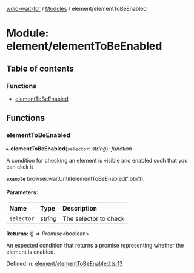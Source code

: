 [wdio-wait-for](../README.md) / [Modules](../modules.md) / element/elementToBeEnabled

# Module: element/elementToBeEnabled

## Table of contents

### Functions

- [elementToBeEnabled](element_elementtobeenabled.md#elementtobeenabled)

## Functions

### elementToBeEnabled

▸ **elementToBeEnabled**(`selector`: *string*): *function*

A condition for checking an element is visible and enabled such that you can click it

**`example`** 
browser.waitUntil(elementToBeEnabled('.btn'));

#### Parameters:

| Name | Type | Description |
| :------ | :------ | :------ |
| `selector` | *string* | The selector to check |

**Returns:** () => *Promise*<boolean\>

An expected condition that returns a promise
    representing whether the element is enabled.

Defined in: [element/elementToBeEnabled.ts:13](https://github.com/elaichenkov/wdio-wait-for/blob/d3bdd9f/src/element/elementToBeEnabled.ts#L13)

